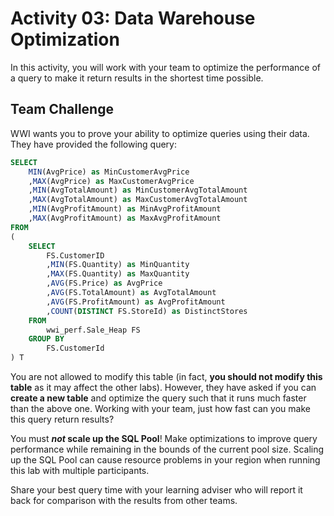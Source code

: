 # Activity 03: Data Warehouse Optimization

In this activity, you will work with your team to optimize the performance of a query to make it return results in the shortest time possible.

## Team Challenge

WWI wants you to prove your ability to optimize queries using their data. They have provided the following query:

``` SQL
SELECT
    MIN(AvgPrice) as MinCustomerAvgPrice
    ,MAX(AvgPrice) as MaxCustomerAvgPrice
    ,MIN(AvgTotalAmount) as MinCustomerAvgTotalAmount
    ,MAX(AvgTotalAmount) as MaxCustomerAvgTotalAmount
    ,MIN(AvgProfitAmount) as MinAvgProfitAmount
    ,MAX(AvgProfitAmount) as MaxAvgProfitAmount
FROM
(
    SELECT
        FS.CustomerID
        ,MIN(FS.Quantity) as MinQuantity
        ,MAX(FS.Quantity) as MaxQuantity
        ,AVG(FS.Price) as AvgPrice
        ,AVG(FS.TotalAmount) as AvgTotalAmount
        ,AVG(FS.ProfitAmount) as AvgProfitAmount
        ,COUNT(DISTINCT FS.StoreId) as DistinctStores
    FROM
        wwi_perf.Sale_Heap FS
    GROUP BY
        FS.CustomerId
) T
```

You are not allowed to modify this table (in fact, **you should not modify this table** as it may affect the other labs). However, they have asked if you can **create a new table** and optimize the query such that it runs much faster than the above one. Working with your team, just how fast can you make this query return results?

You must ***not* scale up the SQL Pool**! Make optimizations to improve query performance while remaining in the bounds of the current pool size. Scaling up the SQL Pool can cause resource problems in your region when running this lab with multiple participants.

Share your best query time with your learning adviser who will report it back for comparison with the results from other teams.
